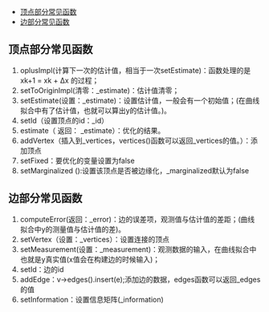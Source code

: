 - [顶点部分常见函数](#顶点部分常见函数)
- [边部分常见函数](#边部分常见函数)

## 顶点部分常见函数

1. oplusImpl(计算下一次的估计值，相当于一次setEstimate)：函数处理的是 xk+1 = xk + ∆x 的过程；
2. setToOriginImpl(清零：_estimate)：估计值清零；
3. setEstimate(设置：_estimate)：设置估计值，一般会有一个初始值；(在曲线拟合中有了估计值，也就可以算出y的估计值。)。
4. setId（设置顶点的id：_id）
5. estimate（ 返回： _estimate）：优化的结果。
6. addVertex（插入到_vertices，vertices()函数可以返回_vertices的值。）：添加顶点
7. setFixed：要优化的变量设置为false
8. setMarginalized ():设置该顶点是否被边缘化，_marginalized默认为false

## 边部分常见函数

1. computeError(返回：_error)：边的误差项，观测值与估计值的差距；(曲线拟合中y的测量值与估计值的差)。
2. setVertex（设置：_vertices）：设置连接的顶点
3. setMeasurement(设置：_measurement)：观测数据的输入，在曲线拟合中也就是y真实值(x值会在构建边的时候输入)；
4. setId：边的id
5. addEdge：v->edges().insert(e);添加边的数据，edges函数可以返回_edges的值
6. setInformation：设置信息矩阵(_information)
